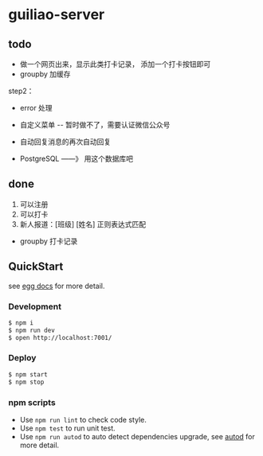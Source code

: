# guiliao-server

## todo 
- 做一个网页出来，显示此类打卡记录， 添加一个打卡按钮即可
- groupby 加缓存

step2：
- error 处理

- 自定义菜单 -- 暂时做不了，需要认证微信公众号
- 自动回复消息的再次自动回复
- PostgreSQL ——》 用这个数据库吧

## done
1. 可以注册
2. 可以打卡
3. 新人报道：[班级] [姓名] 正则表达式匹配
- groupby 打卡记录

## QuickStart

<!-- add docs here for user -->

see [egg docs][egg] for more detail.

### Development

```bash
$ npm i
$ npm run dev
$ open http://localhost:7001/
```

### Deploy

```bash
$ npm start
$ npm stop
```

### npm scripts

- Use `npm run lint` to check code style.
- Use `npm test` to run unit test.
- Use `npm run autod` to auto detect dependencies upgrade, see [autod](https://www.npmjs.com/package/autod) for more detail.


[egg]: https://eggjs.org